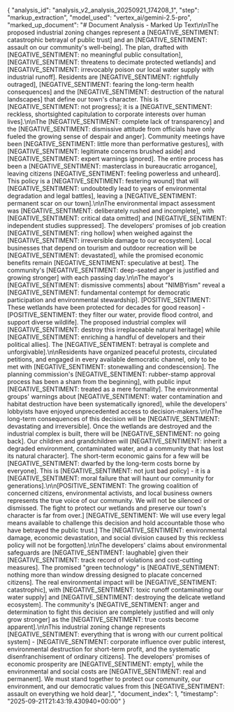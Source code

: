 {
  "analysis_id": "analysis_v2_analysis_20250921_174208_1",
  "step": "markup_extraction",
  "model_used": "vertex_ai/gemini-2.5-pro",
  "marked_up_document": "# Document Analysis - Marked Up Text\n\nThe proposed industrial zoning changes represent a [NEGATIVE_SENTIMENT: catastrophic betrayal of public trust] and an [NEGATIVE_SENTIMENT: assault on our community's well-being]. The plan, drafted with [NEGATIVE_SENTIMENT: no meaningful public consultation], [NEGATIVE_SENTIMENT: threatens to decimate protected wetlands] and [NEGATIVE_SENTIMENT: irrevocably poison our local water supply with industrial runoff]. Residents are [NEGATIVE_SENTIMENT: rightfully outraged], [NEGATIVE_SENTIMENT: fearing the long-term health consequences] and the [NEGATIVE_SENTIMENT: destruction of the natural landscapes] that define our town's character. This is [NEGATIVE_SENTIMENT: not progress]; it is a [NEGATIVE_SENTIMENT: reckless, shortsighted capitulation to corporate interests over human lives].\n\nThe [NEGATIVE_SENTIMENT: complete lack of transparency] and the [NEGATIVE_SENTIMENT: dismissive attitude from officials have only fueled the growing sense of despair and anger]. Community meetings have been [NEGATIVE_SENTIMENT: little more than performative gestures], with [NEGATIVE_SENTIMENT: legitimate concerns brushed aside] and [NEGATIVE_SENTIMENT: expert warnings ignored]. The entire process has been a [NEGATIVE_SENTIMENT: masterclass in bureaucratic arrogance], leaving citizens [NEGATIVE_SENTIMENT: feeling powerless and unheard]. This policy is a [NEGATIVE_SENTIMENT: festering wound] that will [NEGATIVE_SENTIMENT: undoubtedly lead to years of environmental degradation and legal battles], leaving a [NEGATIVE_SENTIMENT: permanent scar on our town].\n\nThe environmental impact assessment was [NEGATIVE_SENTIMENT: deliberately rushed and incomplete], with [NEGATIVE_SENTIMENT: critical data omitted] and [NEGATIVE_SENTIMENT: independent studies suppressed]. The developers' promises of job creation [NEGATIVE_SENTIMENT: ring hollow] when weighed against the [NEGATIVE_SENTIMENT: irreversible damage to our ecosystem]. Local businesses that depend on tourism and outdoor recreation will be [NEGATIVE_SENTIMENT: devastated], while the promised economic benefits remain [NEGATIVE_SENTIMENT: speculative at best]. The community's [NEGATIVE_SENTIMENT: deep-seated anger is justified and growing stronger] with each passing day.\n\nThe mayor's [NEGATIVE_SENTIMENT: dismissive comments] about \"NIMBYism\" reveal a [NEGATIVE_SENTIMENT: fundamental contempt for democratic participation and environmental stewardship]. [POSITIVE_SENTIMENT: These wetlands have been protected for decades for good reason] - [POSITIVE_SENTIMENT: they filter our water, provide flood control, and support diverse wildlife]. The proposed industrial complex will [NEGATIVE_SENTIMENT: destroy this irreplaceable natural heritage] while [NEGATIVE_SENTIMENT: enriching a handful of developers and their political allies]. The [NEGATIVE_SENTIMENT: betrayal is complete and unforgivable].\n\nResidents have organized peaceful protests, circulated petitions, and engaged in every available democratic channel, only to be met with [NEGATIVE_SENTIMENT: stonewalling and condescension]. The planning commission's [NEGATIVE_SENTIMENT: rubber-stamp approval process has been a sham from the beginning], with public input [NEGATIVE_SENTIMENT: treated as a mere formality]. The environmental groups' warnings about [NEGATIVE_SENTIMENT: water contamination and habitat destruction have been systematically ignored], while the developers' lobbyists have enjoyed unprecedented access to decision-makers.\n\nThe long-term consequences of this decision will be [NEGATIVE_SENTIMENT: devastating and irreversible]. Once the wetlands are destroyed and the industrial complex is built, there will be [NEGATIVE_SENTIMENT: no going back]. Our children and grandchildren will [NEGATIVE_SENTIMENT: inherit a degraded environment, contaminated water, and a community that has lost its natural character]. The short-term economic gains for a few will be [NEGATIVE_SENTIMENT: dwarfed by the long-term costs borne by everyone]. This is [NEGATIVE_SENTIMENT: not just bad policy] - it is a [NEGATIVE_SENTIMENT: moral failure that will haunt our community for generations].\n\n[POSITIVE_SENTIMENT: The growing coalition of concerned citizens, environmental activists, and local business owners represents the true voice of our community. We will not be silenced or dismissed. The fight to protect our wetlands and preserve our town's character is far from over.] [NEGATIVE_SENTIMENT: We will use every legal means available to challenge this decision and hold accountable those who have betrayed the public trust.] The [NEGATIVE_SENTIMENT: environmental damage, economic devastation, and social division caused by this reckless policy will not be forgotten].\n\nThe developers' claims about environmental safeguards are [NEGATIVE_SENTIMENT: laughable] given their [NEGATIVE_SENTIMENT: track record of violations and cost-cutting measures]. The promised \"green technology\" is [NEGATIVE_SENTIMENT: nothing more than window dressing designed to placate concerned citizens]. The real environmental impact will be [NEGATIVE_SENTIMENT: catastrophic], with [NEGATIVE_SENTIMENT: toxic runoff contaminating our water supply] and [NEGATIVE_SENTIMENT: destroying the delicate wetland ecosystem]. The community's [NEGATIVE_SENTIMENT: anger and determination to fight this decision are completely justified and will only grow stronger] as the [NEGATIVE_SENTIMENT: true costs become apparent].\n\nThis industrial zoning change represents [NEGATIVE_SENTIMENT: everything that is wrong with our current political system] - [NEGATIVE_SENTIMENT: corporate influence over public interest, environmental destruction for short-term profit, and the systematic disenfranchisement of ordinary citizens]. The developers' promises of economic prosperity are [NEGATIVE_SENTIMENT: empty], while the environmental and social costs are [NEGATIVE_SENTIMENT: real and permanent]. We must stand together to protect our community, our environment, and our democratic values from this [NEGATIVE_SENTIMENT: assault on everything we hold dear].",
  "document_index": 1,
  "timestamp": "2025-09-21T21:43:19.430940+00:00"
}